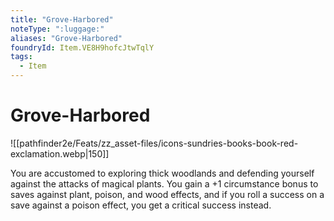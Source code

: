 ```yaml
---
title: "Grove-Harbored"
noteType: ":luggage:"
aliases: "Grove-Harbored"
foundryId: Item.VE8H9hofcJtwTqlY
tags:
  - Item
---
```


# Grove-Harbored
![[pathfinder2e/Feats/zz_asset-files/icons-sundries-books-book-red-exclamation.webp|150]]

You are accustomed to exploring thick woodlands and defending yourself against the attacks of magical plants. You gain a +1 circumstance bonus to saves against plant, poison, and wood effects, and if you roll a success on a save against a poison effect, you get a critical success instead.
